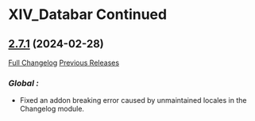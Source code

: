# XIV_Databar Continued

## [2.7.1](https://github.com/ZelionGG/XIV_Databar-Continued/tree/v2.7.1) (2024-02-28)

[Full Changelog](https://github.com/ZelionGG/XIV_Databar-Continued/compare/v2.7...v2.7.1) [Previous Releases](https://github.com/ZelionGG/XIV_Databar-Continued/releases)

### _Global :_

- Fixed an addon breaking error caused by unmaintained locales in the Changelog module.
